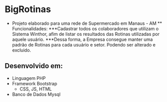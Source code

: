 # BigRotinas
* Projeto elaborado para uma rede de Supermercado em Manaus - AM
   ** Funcionalidades:
      ***Cadastrar todos os colaboradores que utilizam o Sistema Winthor, afim de listar os resultados das Rotinas utilizadas por aquele usuário.
      ***Dessa forma, a Empresa consegue manter uma padrão de Rotinas para cada usuário e setor. Podendo ser alterado e excluido. 
## Desenvolvido em:
* Linguagem PHP
* Framework Bootstrap
   * CSS, JS, HTML 
* Banco de Dados Mysql
